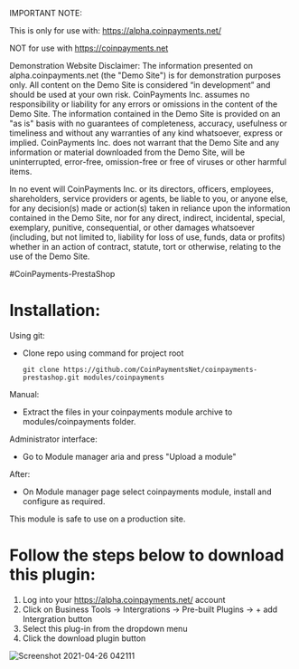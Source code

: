 IMPORTANT NOTE:

This is only for use with: https://alpha.coinpayments.net/

NOT for use with https://coinpayments.net

Demonstration Website Disclaimer:   The information presented on alpha.coinpayments.net (the "Demo Site") is for demonstration purposes only. All content on the Demo Site is considered “in development” and should be used at your own risk. CoinPayments Inc. assumes no responsibility or liability for any errors or omissions in the content of the Demo Site. The information contained in the Demo Site is provided on an "as is" basis with no guarantees of completeness, accuracy, usefulness or timeliness and without any warranties of any kind whatsoever, express or implied. CoinPayments Inc. does not warrant that the Demo Site and any information or material downloaded from the Demo Site, will be uninterrupted, error-free, omission-free or free of viruses or other harmful items.

In no event will CoinPayments Inc. or its directors, officers, employees, shareholders, service providers or agents, be liable to you, or anyone else, for any decision(s) made or action(s) taken in reliance upon the information contained in the Demo Site, nor for any direct, indirect, incidental, special, exemplary, punitive, consequential, or other damages whatsoever (including, but not limited to, liability for loss of use, funds, data or profits) whether in an action of contract, statute, tort or otherwise, relating to the use of the Demo Site.

#CoinPayments-PrestaShop

Installation:
=============
  Using git:
  - Clone repo using command for project root
  
    `git clone https://github.com/CoinPaymentsNet/coinpayments-prestashop.git modules/coinpayments`
   
  Manual:
  - Extract the files in your coinpayments module archive to modules/coinpayments folder.

    
  Administrator interface:
  - Go to Module manager aria and press "Upload a module"
  
  After:
  - On Module manager page select coinpayments module, install and configure as required.

This module is safe to use on a production site.

# Follow the steps below to download this plugin:
  
1. Log into your https://alpha.coinpayments.net/ account
2. Click on Business Tools -> Intergrations -> Pre-built Plugins -> + add Intergration button
3. Select this plug-in from the dropdown menu
4. Click the download plugin button  
   
![Screenshot 2021-04-26 042111](https://user-images.githubusercontent.com/72504315/116074679-ee3f9d00-a646-11eb-8794-6fefd04d252f.png)
